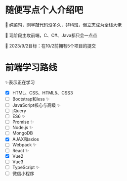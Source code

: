 # 随便写点个人介绍吧
🔭 纯菜鸡，刚学敲代码没多久，非科班，但立志成为全栈大佬

🌱 现阶段主攻前端，C、C#、Java都只会一点点

🎯 2023/9/2目标：在10/2前拥有5个项目的提交
# 前端学习路线
✨表示正在学习
- [x] HTML、CSS、HTML5、CSS3
- [ ] Bootstrap和less ✨
- [ ] JavaScript核心与高级 ✨
- [ ] jQuery
- [ ] ES6 ✨
- [ ] Promise ✨
- [ ] Node.js ✨
- [ ] MongoDB
- [x] AJAX和axios
- [ ] Webpack ✨
- [ ] React ✨
- [x] Vue2
- [ ] Vue3
- [ ] TypeScript ✨
- [ ] 微信小程序
<!--
**Warpshlczy/Warpshlczy** is a ✨ _special_ ✨ repository because its `README.md` (this file) appears on your GitHub profile.

Here are some ideas to get you started:

- 🔭 I’m currently working on ...
- 🌱 I’m currently learning ...
- 👯 I’m looking to collaborate on ...
- 🤔 I’m looking for help with ...
- 💬 Ask me about ...
- 📫 How to reach me: ...
- 😄 Pronouns: ...
- ⚡ Fun fact: ...
-->
